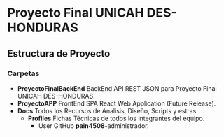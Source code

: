 # Proyecto Final UNICAH DES-HONDURAS
## Estructura de Proyecto
### Carpetas
  - **ProyectoFinalBackEnd** BackEnd API REST JSON para Proyecto Final UNICAH DES-HONDURAS.
  - **ProyectoAPP** FrontEnd SPA React Web Application (Future Release).
  - **Docs** Todos los Recursos de Analisis, Diseño, Scripts y estras.
    - **Profiles** Fichas Técnicas de todos los integrantes del equipo.
      - User GitHub **pain4508**-administrador.

